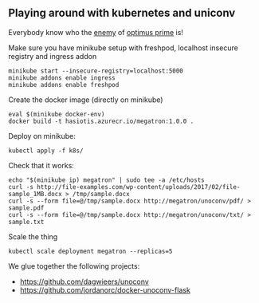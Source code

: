 ## Playing around with kubernetes and uniconv

Everybody know who the [enemy](https://en.wikipedia.org/wiki/Megatron) of [optimus prime](https://en.wikipedia.org/wiki/Optimus_Prime) is! 

Make sure you have minikube setup with freshpod, localhost insecure registry and ingress addon
```
minikube start --insecure-registry=localhost:5000
minikube addons enable ingress
minikube addons enable freshpod
```

Create the docker image (directly on minikube)
```
eval $(minikube docker-env)
docker build -t hasiotis.azurecr.io/megatron:1.0.0 .
```

Deploy on minikube:
```
kubectl apply -f k8s/
```

Check that it works:
```
echo "$(minikube ip) megatron" | sudo tee -a /etc/hosts
curl -s http://file-examples.com/wp-content/uploads/2017/02/file-sample_1MB.docx > /tmp/sample.docx
curl -s --form file=@/tmp/sample.docx http://megatron/unoconv/pdf/ > sample.pdf
curl -s --form file=@/tmp/sample.docx http://megatron/unoconv/txt/ > sample.txt
```

Scale the thing
```
kubectl scale deployment megatron --replicas=5
```

We glue together the following projects:

* https://github.com/dagwieers/unoconv
* https://github.com/jordanorc/docker-unoconv-flask
